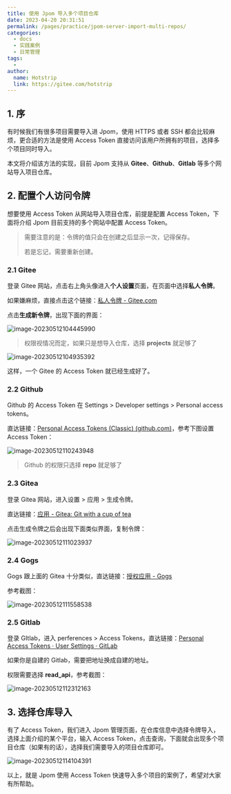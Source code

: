 ```yaml
---
title: 使用 Jpom 导入多个项目仓库
date: 2023-04-20 20:31:51
permalink: /pages/practice/jpom-server-import-multi-repos/
categories:
  - docs
  - 实践案例
  - 日常管理
tags:
  - 
author:
  name: Hotstrip 
  link: https://gitee.com/hotstrip
---
```

## 1. 序

有时候我们有很多项目需要导入进 Jpom，使用 HTTPS 或者 SSH 都会比较麻烦，更合适的方法是使用 Access Token 直接访问该用户所拥有的项目，选择多个项目同时导入。



本文将介绍该方法的实现，目前 Jpom 支持从 **Gitee**、**Github**、**Gitlab** 等多个网站导入项目仓库。



## 2. 配置个人访问令牌

想要使用 Access Token 从网站导入项目仓库，前提是配置 Access Token，下面将介绍 Jpom 目前支持的多个网站中配置 Access Token。

> 需要注意的是：令牌的值只会在创建之后显示一次，记得保存。
>
> 若是忘记，需要重新创建。



### 2.1 Gitee

登录 Gitee 网站，点击右上角头像进入**个人设置**页面，在页面中选择**私人令牌**。

如果嫌麻烦，直接点击这个链接：[私人令牌 - Gitee.com](https://gitee.com/personal_access_tokens)

点击**生成新令牌**，出现下面的界面：

![image-20230512104445990](/images/tutorial/jpom-access-token/202305121046993.png)

> 权限视情况而定，如果只是想导入仓库，选择 **projects** 就足够了

![image-20230512104935392](/images/tutorial/jpom-access-token/202305121050283.png)

这样，一个 Gitee 的 Access Token 就已经生成好了。



### 2.2 Github

Github 的 Access Token 在 Settings > Developer settings > Personal access tokens。

直达链接：[Personal Access Tokens (Classic) (github.com)](https://github.com/settings/tokens)，参考下图设置 Access Token：

![image-20230512110243948](/images/tutorial/jpom-access-token/202305121103471.png)

> Github 的权限只选择 **repo** 就足够了



### 2.3 Gitea

登录 Gitea 网站，进入设置 > 应用 > 生成令牌。

直达链接：[应用 - Gitea: Git with a cup of tea](https://try.gitea.io/user/settings/applications)

点击生成令牌之后会出现下面类似界面，复制令牌：

![image-20230512111023937](/images/tutorial/jpom-access-token/202305121110997.png)



### 2.4 Gogs

Gogs 跟上面的 Gitea 十分类似，直达链接：[授权应用 - Gogs](https://try.gogs.io/user/settings/applications)

参考截图：

![image-20230512111558538](/images/tutorial/jpom-access-token/202305121116075.png)



### 2.5 Gitlab

登录 GItlab，进入 perferences > Access Tokens，直达链接：[Personal Access Tokens · User Settings · GitLab](https://gitlab.com/-/profile/personal_access_tokens)

如果你是自建的 Gitlab，需要把地址换成自建的地址。

权限需要选择 **read_api**，参考截图：

![image-20230512112312163](/images/tutorial/jpom-access-token/202305121124316.png)



## 3. 选择仓库导入

有了 Access Token，我们进入 Jpom 管理页面，在仓库信息中选择令牌导入，选择上面介绍的某个平台，输入 Access Token，点击查询，下面就会出现多个项目仓库（如果有的话），选择我们需要导入的项目仓库即可。

![image-20230512114104391](/images/tutorial/jpom-access-token/202305121141759.png)



以上，就是  Jpom 使用 Access Token 快速导入多个项目的案例了，希望对大家有所帮助。
